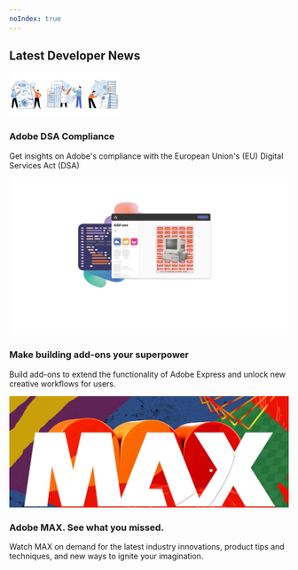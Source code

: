 ```yaml
---
noIndex: true
---
```


<TitleBlock slots="heading" theme="lightest" />

## Latest Developer News

<ResourceCard slots="link, image, heading, text" width="33%"  theme='lightest' className="useCaseCard" />

[](https://developer.adobe.com/compliance/)

![App Builder](../images/compliance.png)

### Adobe DSA Compliance

Get insights on Adobe's compliance with the European Union's (EU) Digital Services Act (DSA)

<ResourceCard slots="link, image, heading, text" width="33%"  theme='lightest' className="useCaseCard"/>

[](https://developer.adobe.com/express/add-ons/)

![Express Add-Ons](../images/Express_AddOns.jpg)

### Make building add-ons your superpower

Build add-ons to extend the functionality of Adobe Express and unlock new creative workflows for users.

<ResourceCard slots="link, image, heading, text" width="33%"  theme='lightest' className="useCaseCard" />

[](https://max.adobe.com/)

![Adobe MAX](../images/max.jpeg)

### Adobe MAX. See what you missed.

Watch MAX on demand for the latest industry innovations, product tips and techniques, and new ways to ignite your imagination.